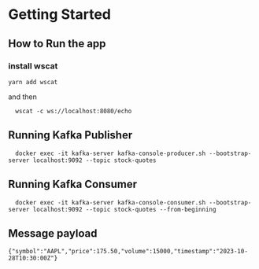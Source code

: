 # Getting Started

## How to Run the app 

### install wscat
```
yarn add wscat
```

and then

```shell
  wscat -c ws://localhost:8080/echo  
```

## Running Kafka Publisher
```shell
  docker exec -it kafka-server kafka-console-producer.sh --bootstrap-server localhost:9092 --topic stock-quotes
```

## Running Kafka Consumer
```shell
  docker exec -it kafka-server kafka-console-consumer.sh --bootstrap-server localhost:9092 --topic stock-quotes --from-beginning
```

## Message payload
``` text
{"symbol":"AAPL","price":175.50,"volume":15000,"timestamp":"2023-10-28T10:30:00Z"}
```